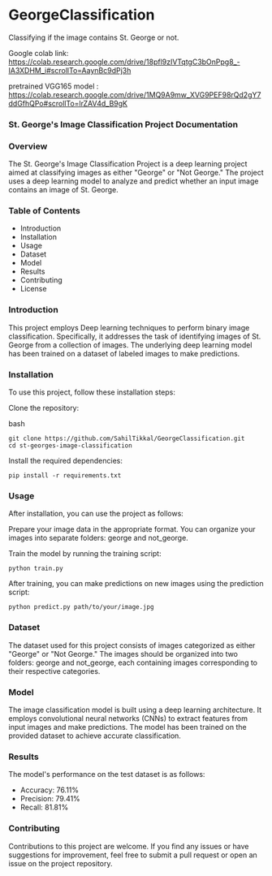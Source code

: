 GeorgeClassification
==============================

Classifying if the image contains St. George or not.

Google colab link: https://colab.research.google.com/drive/18pfl9zIVTqtgC3bOnPpg8_-IA3XDHM_i#scrollTo=AaynBc9dPj3h

pretrained VGG165 model : https://colab.research.google.com/drive/1MQ9A9mw_XVG9PEF98rQd2gY7ddGfhQPo#scrollTo=lrZAV4d_B9gK

### St. George's Image Classification Project Documentation
### Overview
The St. George's Image Classification Project is a deep learning project aimed at classifying images as either "George" or "Not George." The project uses a deep learning model to analyze and predict whether an input image contains an image of St. George.

### Table of Contents
- Introduction
- Installation
- Usage
- Dataset
- Model
- Results
- Contributing
- License

### Introduction
This project employs Deep learning techniques to perform binary image classification. Specifically, it addresses the task of identifying images of St. George from a collection of images. The underlying deep learning model has been trained on a dataset of labeled images to make predictions.

### Installation
To use this project, follow these installation steps:

Clone the repository:

bash
```
git clone https://github.com/SahilTikkal/GeorgeClassification.git
cd st-georges-image-classification
```
Install the required dependencies:
```
pip install -r requirements.txt
```
### Usage
After installation, you can use the project as follows:

Prepare your image data in the appropriate format. You can organize your images into separate folders: george and not_george.

Train the model by running the training script:
```
python train.py
```
After training, you can make predictions on new images using the prediction script:

```
python predict.py path/to/your/image.jpg
```

### Dataset
The dataset used for this project consists of images categorized as either "George" or "Not George." The images should be organized into two folders: george and not_george, each containing images corresponding to their respective categories.

### Model
The image classification model is built using a deep learning architecture. It employs convolutional neural networks (CNNs) to extract features from input images and make predictions. The model has been trained on the provided dataset to achieve accurate classification.

### Results
The model's performance on the test dataset is as follows:

  - Accuracy: 76.11%
  - Precision: 79.41%
  - Recall: 81.81%

### Contributing
Contributions to this project are welcome. If you find any issues or have suggestions for improvement, feel free to submit a pull request or open an issue on the project repository.
